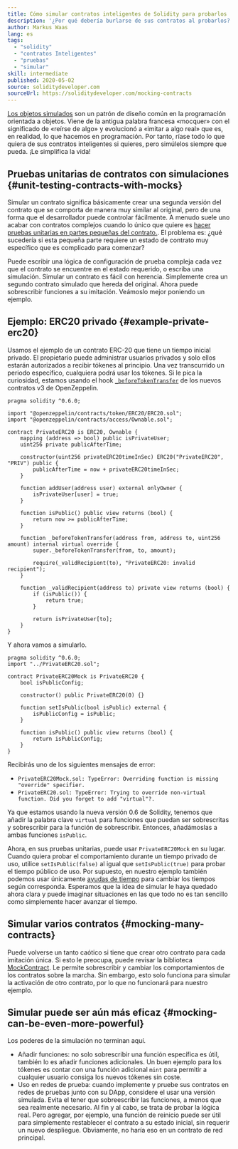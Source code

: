 ```yaml
---
title: Cómo simular contratos inteligentes de Solidity para probarlos
description: '¿Por qué debería burlarse de sus contratos al probarlos?'
author: Markus Waas
lang: es
tags:
  - "solidity"
  - "contratos Inteligentes"
  - "pruebas"
  - "simular"
skill: intermediate
published: 2020-05-02
source: soliditydeveloper.com
sourceUrl: https://soliditydeveloper.com/mocking-contracts
---
```


[Los objetos simulados](https://wikipedia.org/wiki/Mock_object) son un patrón de diseño común en la programación orientada a objetos. Viene de la antigua palabra francesa «mocquer» con el significado de «reírse de algo» y evolucionó a «imitar a algo real» que es, en realidad, lo que hacemos en programación. Por tanto, ríase todo lo que quiera de sus contratos inteligentes si quieres, pero simúlelos siempre que pueda. ¡Le simplifica la vida!

## Pruebas unitarias de contratos con simulaciones {#unit-testing-contracts-with-mocks}

Simular un contrato significa básicamente crear una segunda versión del contrato que se comporta de manera muy similar al original, pero de una forma que el desarrollador puede controlar fácilmente. A menudo suele uno acabar con contratos complejos cuando lo único que quiere es [ hacer pruebas unitarias en partes pequeñas del contrato.](/developers/docs/smart-contracts/testing/). El problema es: ¿qué sucedería si esta pequeña parte requiere un estado de contrato muy específico que es complicado para comenzar?

Puede escribir una lógica de configuración de prueba compleja cada vez que el contrato se encuentre en el estado requerido, o escriba una simulación. Simular un contrato es fácil con herencia. Simplemente crea un segundo contrato simulado que hereda del original. Ahora puede sobrescribir funciones a su imitación. Veámoslo mejor poniendo un ejemplo.

## Ejemplo: ERC20 privado {#example-private-erc20}

Usamos el ejemplo de un contrato ERC-20 que tiene un tiempo inicial privado. El propietario puede administrar usuarios privados y solo ellos estarán autorizados a recibir tókenes al principio. Una vez transcurrido un periodo específico, cualquiera podrá usar los tókenes. Si le pica la curiosidad, estamos usando el hook [`_beforeTokenTransfer`](https://docs.openzeppelin.com/contracts/3.x/extending-contracts#using-hooks) de los nuevos contratos v3 de OpenZeppelin.

```solidity
pragma solidity ^0.6.0;

import "@openzeppelin/contracts/token/ERC20/ERC20.sol";
import "@openzeppelin/contracts/access/Ownable.sol";

contract PrivateERC20 is ERC20, Ownable {
    mapping (address => bool) public isPrivateUser;
    uint256 private publicAfterTime;

    constructor(uint256 privateERC20timeInSec) ERC20("PrivateERC20", "PRIV") public {
        publicAfterTime = now + privateERC20timeInSec;
    }

    function addUser(address user) external onlyOwner {
        isPrivateUser[user] = true;
    }

    function isPublic() public view returns (bool) {
        return now >= publicAfterTime;
    }

    function _beforeTokenTransfer(address from, address to, uint256 amount) internal virtual override {
        super._beforeTokenTransfer(from, to, amount);

        require(_validRecipient(to), "PrivateERC20: invalid recipient");
    }

    function _validRecipient(address to) private view returns (bool) {
        if (isPublic()) {
            return true;
        }

        return isPrivateUser[to];
    }
}
```

Y ahora vamos a simularlo.

```solidity
pragma solidity ^0.6.0;
import "../PrivateERC20.sol";

contract PrivateERC20Mock is PrivateERC20 {
    bool isPublicConfig;

    constructor() public PrivateERC20(0) {}

    function setIsPublic(bool isPublic) external {
        isPublicConfig = isPublic;
    }

    function isPublic() public view returns (bool) {
        return isPublicConfig;
    }
}
```

Recibirás uno de los siguientes mensajes de error:

- `PrivateERC20Mock.sol: TypeError: Overriding function is missing "override" specifier.`
- `PrivateERC20.sol: TypeError: Trying to override non-virtual function. Did you forget to add "virtual"?.`

Ya que estamos usando la nueva versión 0.6 de Solidity, tenemos que añadir la palabra clave `virtual` para funciones que puedan ser sobrescritas y sobrescribir para la función de sobrescribir. Entonces, añadámoslas a ambas funciones `isPublic`.

Ahora, en sus pruebas unitarias, puede usar `PrivateERC20Mock` en su lugar. Cuando quiera probar el comportamiento durante un tiempo privado de uso, utilice `setIsPublic(false)` al igual que `setIsPublic(true)` para probar el tiempo público de uso. Por supuesto, en nuestro ejemplo también podemos usar únicamente [ayudas de tiempo](https://docs.openzeppelin.com/test-helpers/0.5/api#increase) para cambiar los tiempos según corresponda. Esperamos que la idea de simular le haya quedado ahora clara y puede imaginar situaciones en las que todo no es tan sencillo como simplemente hacer avanzar el tiempo.

## Simular varios contratos {#mocking-many-contracts}

Puede volverse un tanto caótico si tiene que crear otro contrato para cada imitación única. Si esto le preocupa, puede revisar la biblioteca [MockContract](https://github.com/gnosis/mock-contract). Le permite sobrescribir y cambiar los comportamientos de los contratos sobre la marcha. Sin embargo, esto solo funciona para simular la activación de otro contrato, por lo que no funcionará para nuestro ejemplo.

## Simular puede ser aún más eficaz {#mocking-can-be-even-more-powerful}

Los poderes de la simulación no terminan aquí.

- Añadir funciones: no solo sobrescribir una función específica es útil, también lo es añadir funciones adicionales. Un buen ejemplo para los tókenes es contar con una función adicional `mint` para permitir a cualquier usuario consiga los nuevos tókenes sin coste.
- Uso en redes de prueba: cuando implemente y pruebe sus contratos en redes de pruebas junto con su DApp, considere el usar una versión simulada. Evita el tener que sobreescribir las funciones, a menos que sea realmente necesario. Al fin y al cabo, se trata de probar la lógica real. Pero agregar, por ejemplo, una función de reinicio puede ser útil para simplemente restablecer el contrato a su estado inicial, sin requerir un nuevo despliegue. Obviamente, no haría eso en un contrato de red principal.
